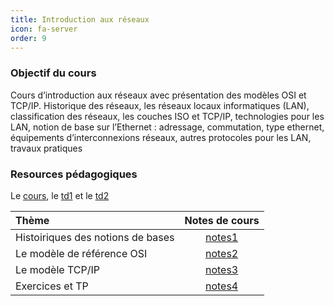 ```yaml
---
title: Introduction aux réseaux 
icon: fa-server
order: 9
---
```


### Objectif du cours

Cours d’introduction aux réseaux avec présentation des modèles OSI et TCP/IP.
Historique des réseaux, les réseaux locaux informatiques (LAN), classification
des réseaux, les couches ISO et TCP/IP, technologies pour les LAN, notion de
base sur l’Ethernet : adressage, commutation, type ethernet, équipements
d’interconnexions réseaux, autres protocoles pour les LAN, travaux pratiques 

### Resources pédagogiques 

Le
[cours](https://moodle.bordeaux-inp.fr/pluginfile.php/111539/mod_resource/content/1/Cours%20RE100.pdf),
le
[td1](https://moodle.bordeaux-inp.fr/pluginfile.php/111540/mod_resource/content/3/TD1.pdf)
et le [td2](https://moodle.bordeaux-inp.fr/pluginfile.php/111542/mod_resource/content/4/TD2.pdf)

| Thème                             | Notes de cours |
| :---                             | :---:          |
| Histoiriques des notions de bases | [notes1]       |
| Le modèle de référence OSI        | [notes2]       |
| Le modèle TCP/IP                  | [notes3]       |
| Exercices et TP                   | [notes4]       |

[notes1]:/assets/md/reseau/notes1
[notes2]:/assets/md/reseau/notes2
[notes3]:/assets/md/reseau/notes3
[notes4]:/assets/md/reseau/notes4



